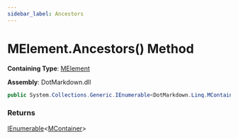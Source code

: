 ```yaml
---
sidebar_label: Ancestors
---
```


# MElement\.Ancestors\(\) Method

**Containing Type**: [MElement](../index.md)

**Assembly**: DotMarkdown\.dll

```csharp
public System.Collections.Generic.IEnumerable<DotMarkdown.Linq.MContainer> Ancestors()
```

### Returns

[IEnumerable](https://docs.microsoft.com/en-us/dotnet/api/system.collections.generic.ienumerable-1)&lt;[MContainer](../../MContainer/index.md)>

